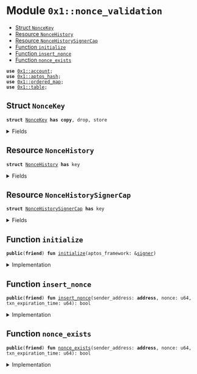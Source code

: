 
<a id="0x1_nonce_validation"></a>

# Module `0x1::nonce_validation`



-  [Struct `NonceKey`](#0x1_nonce_validation_NonceKey)
-  [Resource `NonceHistory`](#0x1_nonce_validation_NonceHistory)
-  [Resource `NonceHistorySignerCap`](#0x1_nonce_validation_NonceHistorySignerCap)
-  [Function `initialize`](#0x1_nonce_validation_initialize)
-  [Function `insert_nonce`](#0x1_nonce_validation_insert_nonce)
-  [Function `nonce_exists`](#0x1_nonce_validation_nonce_exists)


<pre><code><b>use</b> <a href="account.md#0x1_account">0x1::account</a>;
<b>use</b> <a href="../../aptos-stdlib/../move-stdlib/doc/hash.md#0x1_aptos_hash">0x1::aptos_hash</a>;
<b>use</b> <a href="../../aptos-stdlib/doc/ordered_map.md#0x1_ordered_map">0x1::ordered_map</a>;
<b>use</b> <a href="../../aptos-stdlib/doc/table.md#0x1_table">0x1::table</a>;
</code></pre>



<a id="0x1_nonce_validation_NonceKey"></a>

## Struct `NonceKey`



<pre><code><b>struct</b> <a href="nonce_validation.md#0x1_nonce_validation_NonceKey">NonceKey</a> <b>has</b> <b>copy</b>, drop, store
</code></pre>



<details>
<summary>Fields</summary>


<dl>
<dt>
<code>sender_address: <b>address</b></code>
</dt>
<dd>

</dd>
<dt>
<code>nonce: u64</code>
</dt>
<dd>

</dd>
</dl>


</details>

<a id="0x1_nonce_validation_NonceHistory"></a>

## Resource `NonceHistory`



<pre><code><b>struct</b> <a href="nonce_validation.md#0x1_nonce_validation_NonceHistory">NonceHistory</a> <b>has</b> key
</code></pre>



<details>
<summary>Fields</summary>


<dl>
<dt>
<code>table_1: <a href="../../aptos-stdlib/doc/table.md#0x1_table_Table">table::Table</a>&lt;u64, <a href="../../aptos-stdlib/doc/ordered_map.md#0x1_ordered_map_OrderedMap">ordered_map::OrderedMap</a>&lt;<a href="nonce_validation.md#0x1_nonce_validation_NonceKey">nonce_validation::NonceKey</a>, u64&gt;&gt;</code>
</dt>
<dd>

</dd>
</dl>


</details>

<a id="0x1_nonce_validation_NonceHistorySignerCap"></a>

## Resource `NonceHistorySignerCap`



<pre><code><b>struct</b> <a href="nonce_validation.md#0x1_nonce_validation_NonceHistorySignerCap">NonceHistorySignerCap</a> <b>has</b> key
</code></pre>



<details>
<summary>Fields</summary>


<dl>
<dt>
<code>signer_cap: <a href="account.md#0x1_account_SignerCapability">account::SignerCapability</a></code>
</dt>
<dd>

</dd>
</dl>


</details>

<a id="0x1_nonce_validation_initialize"></a>

## Function `initialize`



<pre><code><b>public</b>(<b>friend</b>) <b>fun</b> <a href="nonce_validation.md#0x1_nonce_validation_initialize">initialize</a>(aptos_framework: &<a href="../../aptos-stdlib/../move-stdlib/doc/signer.md#0x1_signer">signer</a>)
</code></pre>



<details>
<summary>Implementation</summary>


<pre><code><b>public</b>(<b>friend</b>) <b>fun</b> <a href="nonce_validation.md#0x1_nonce_validation_initialize">initialize</a>(aptos_framework: &<a href="../../aptos-stdlib/../move-stdlib/doc/signer.md#0x1_signer">signer</a>) {
    <b>let</b> table_1 = <a href="../../aptos-stdlib/doc/table.md#0x1_table_new">table::new</a>();
    <b>let</b> nonce_history = <a href="nonce_validation.md#0x1_nonce_validation_NonceHistory">NonceHistory</a> {
        table_1,
    };

    <b>move_to</b>&lt;<a href="nonce_validation.md#0x1_nonce_validation_NonceHistory">NonceHistory</a>&gt;(aptos_framework, nonce_history);
}
</code></pre>



</details>

<a id="0x1_nonce_validation_insert_nonce"></a>

## Function `insert_nonce`



<pre><code><b>public</b>(<b>friend</b>) <b>fun</b> <a href="nonce_validation.md#0x1_nonce_validation_insert_nonce">insert_nonce</a>(sender_address: <b>address</b>, nonce: u64, txn_expiration_time: u64): bool
</code></pre>



<details>
<summary>Implementation</summary>


<pre><code><b>public</b>(<b>friend</b>) <b>fun</b> <a href="nonce_validation.md#0x1_nonce_validation_insert_nonce">insert_nonce</a>(
    sender_address: <b>address</b>,
    nonce: u64,
    txn_expiration_time: u64,
): bool <b>acquires</b> <a href="nonce_validation.md#0x1_nonce_validation_NonceHistory">NonceHistory</a> {
    <b>let</b> nonce_history = <b>borrow_global_mut</b>&lt;<a href="nonce_validation.md#0x1_nonce_validation_NonceHistory">NonceHistory</a>&gt;(@aptos_framework);
    <b>let</b> nonce_key = <a href="nonce_validation.md#0x1_nonce_validation_NonceKey">NonceKey</a> {
        sender_address,
        nonce,
    };
    <b>let</b> <a href="../../aptos-stdlib/../move-stdlib/doc/hash.md#0x1_hash">hash</a> = sip_hash_from_value(&nonce_key);
    <b>let</b> index = <a href="../../aptos-stdlib/../move-stdlib/doc/hash.md#0x1_hash">hash</a> % 100000;
    <b>if</b> (!<a href="../../aptos-stdlib/doc/table.md#0x1_table_contains">table::contains</a>(&nonce_history.table_1, index)) {
        <a href="../../aptos-stdlib/doc/table.md#0x1_table_add">table::add</a>(&<b>mut</b> nonce_history.table_1, index, <a href="../../aptos-stdlib/doc/ordered_map.md#0x1_ordered_map_new">ordered_map::new</a>());
    };
    <a href="../../aptos-stdlib/doc/ordered_map.md#0x1_ordered_map_add">ordered_map::add</a>(<a href="../../aptos-stdlib/doc/table.md#0x1_table_borrow_mut">table::borrow_mut</a>(&<b>mut</b> nonce_history.table_1, index), nonce_key, txn_expiration_time)
}
</code></pre>



</details>

<a id="0x1_nonce_validation_nonce_exists"></a>

## Function `nonce_exists`



<pre><code><b>public</b>(<b>friend</b>) <b>fun</b> <a href="nonce_validation.md#0x1_nonce_validation_nonce_exists">nonce_exists</a>(sender_address: <b>address</b>, nonce: u64, txn_expiration_time: u64): bool
</code></pre>



<details>
<summary>Implementation</summary>


<pre><code><b>public</b>(<b>friend</b>) <b>fun</b> <a href="nonce_validation.md#0x1_nonce_validation_nonce_exists">nonce_exists</a>(
    sender_address: <b>address</b>,
    nonce: u64,
    txn_expiration_time: u64,
): bool <b>acquires</b> <a href="nonce_validation.md#0x1_nonce_validation_NonceHistory">NonceHistory</a> {
    <b>let</b> nonce_key = <a href="nonce_validation.md#0x1_nonce_validation_NonceKey">NonceKey</a> {
        sender_address,
        nonce,
    };
    <b>let</b> <a href="../../aptos-stdlib/../move-stdlib/doc/hash.md#0x1_hash">hash</a> = sip_hash_from_value(&nonce_key);
    <b>let</b> index = <a href="../../aptos-stdlib/../move-stdlib/doc/hash.md#0x1_hash">hash</a> % 100000;
    <b>let</b> nonce_history = <b>borrow_global</b>&lt;<a href="nonce_validation.md#0x1_nonce_validation_NonceHistory">NonceHistory</a>&gt;(@aptos_framework);
    <b>if</b> (<a href="../../aptos-stdlib/doc/table.md#0x1_table_contains">table::contains</a>(&nonce_history.table_1, index)) {
        <b>if</b> (<a href="../../aptos-stdlib/doc/ordered_map.md#0x1_ordered_map_contains">ordered_map::contains</a>(<a href="../../aptos-stdlib/doc/table.md#0x1_table_borrow">table::borrow</a>(&nonce_history.table_1, index), &nonce_key)) {
            <b>return</b> <b>true</b>;
        }
    };
    <b>false</b>
}
</code></pre>



</details>


[move-book]: https://aptos.dev/move/book/SUMMARY
